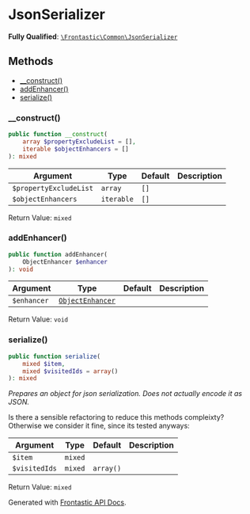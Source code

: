 #  JsonSerializer

**Fully Qualified**: [`\Frontastic\Common\JsonSerializer`](../../src/php/JsonSerializer.php)

## Methods

* [__construct()](#__construct)
* [addEnhancer()](#addenhancer)
* [serialize()](#serialize)

### __construct()

```php
public function __construct(
    array $propertyExcludeList = [],
    iterable $objectEnhancers = []
): mixed
```

Argument|Type|Default|Description
--------|----|-------|-----------
`$propertyExcludeList`|`array`|`[]`|
`$objectEnhancers`|`iterable`|`[]`|

Return Value: `mixed`

### addEnhancer()

```php
public function addEnhancer(
    ObjectEnhancer $enhancer
): void
```

Argument|Type|Default|Description
--------|----|-------|-----------
`$enhancer`|[`ObjectEnhancer`](JsonSerializer/ObjectEnhancer.md)||

Return Value: `void`

### serialize()

```php
public function serialize(
    mixed $item,
    mixed $visitedIds = array()
): mixed
```

*Prepares an object for json serialization. Does *not* actually encode it as JSON.*

Is there a sensible refactoring to reduce this methods compleixty?
Otherwise we consider it fine, since its tested anyways:

Argument|Type|Default|Description
--------|----|-------|-----------
`$item`|`mixed`||
`$visitedIds`|`mixed`|`array()`|

Return Value: `mixed`

Generated with [Frontastic API Docs](https://github.com/FrontasticGmbH/apidocs).
